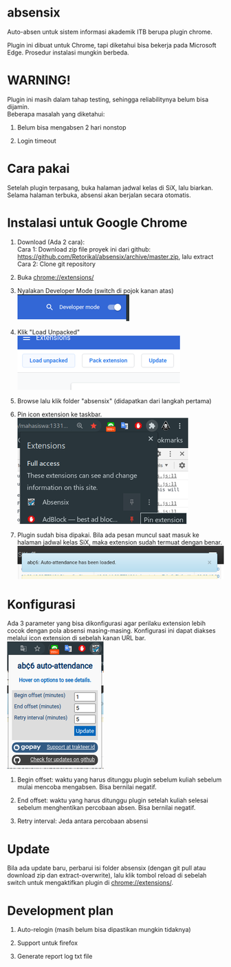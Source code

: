 # absensix
Auto-absen untuk sistem informasi akademik ITB berupa plugin chrome.

Plugin ini dibuat untuk Chrome, tapi diketahui bisa bekerja pada Microsoft Edge. Prosedur instalasi mungkin berbeda.

# WARNING!
Plugin ini masih dalam tahap testing, sehingga reliabilitynya belum bisa dijamin.</br>
Beberapa masalah yang diketahui: </br>
1. Belum bisa mengabsen 2 hari nonstop

2. Login timeout

# Cara pakai
Setelah plugin terpasang, buka halaman jadwal kelas di SiX, lalu biarkan. Selama halaman terbuka, absensi akan berjalan secara otomatis.

# Instalasi untuk Google Chrome
1. Download (Ada 2 cara):<br/>
Cara 1: Download zip file proyek ini dari github: https://github.com/Retorikal/absensix/archive/master.zip, lalu extract<br/>
Cara 2: Clone git repository

2. Buka [chrome://extensions/](chrome://extensions/)

3. Nyalakan Developer Mode (switch di pojok kanan atas)</br>
![Devmode](images/devmode.png?raw=true "Devmode")

4. Klik "Load Unpacked"</br>
![Unpack](images/unpack.png?raw=true "Unpack")

5. Browse lalu klik folder "absensix" (didapatkan dari langkah pertama)

6. Pin icon extension ke taskbar. </br>
![Pin](images/pinning.png?raw=true "Pin")

7. Plugin sudah bisa dipakai. Bila ada pesan muncul saat masuk ke halaman jadwal kelas SiX, maka extension sudah termuat dengan benar.</br>
![Loaded](images/loaded.png?raw=true "Loaded")

# Konfigurasi
Ada 3 parameter yang bisa dikonfigurasi agar perilaku extension lebih cocok dengan pola absensi masing-masing. Konfigurasi ini dapat diakses melalui icon extension di sebelah kanan URL bar.</br>
![Popup](images/popup.png?raw=true "Popup")

1. Begin offset: waktu yang harus ditunggu plugin sebelum kuliah sebelum mulai mencoba mengabsen. Bisa bernilai negatif.

2. End offset: waktu yang harus ditunggu plugin setelah kuliah selesai sebelum menghentikan percobaan absen. Bisa bernilai negatif.

3. Retry interval: Jeda antara percobaan absensi

# Update
Bila ada update baru, perbarui isi folder absensix (dengan git pull atau download zip dan extract-overwrite), lalu klik tombol reload di sebelah switch untuk mengaktifkan plugin di [chrome://extensions/](chrome://extensions/).

# Development plan
1. Auto-relogin (masih belum bisa dipastikan mungkin tidaknya)

2. Support untuk firefox

3. Generate report log txt file